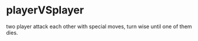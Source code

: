# playerVSplayer
two player attack each other with special moves, turn wise until one of them dies.
